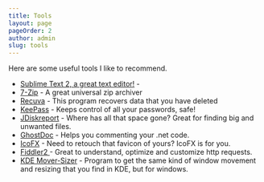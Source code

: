 ```yaml
---
title: Tools
layout: page
pageOrder: 2
author: admin
slug: tools
---
```

Here are some useful tools I like to recommend. 

  * [Sublime Text 2, a great text editor!](http://www.sublimetext.com/blog/) \- 
  * [7-Zip](http://www.7-zip.org/) \- A great universal zip archiver
  * [Recuva](http://www.recuva.com/) \- This program recovers data that you have deleted
  * [KeePass](http://keepass.info/) \- Keeps control of all your passwords, safe!
  * [JDiskreport](http://www.jgoodies.com/) \- Where has all that space gone? Great for finding big and unwanted files.
  * [GhostDoc](http://www.roland-weigelt.de/ghostdoc/) \- Helps you commenting your .net code.
  * [IcoFX](http://icofx.xhost.ro/) \- Need to retouch that favicon of yours? IcoFX is for you.
  * [Fiddler2 ](http://www.fiddlertool.com/fiddler/)\- Great to understand, optimize and customize http requests.
  * [KDE Mover-Sizer](http://corz.org/windows/software/accessories/KDE-resizing-moving-for-XP-or-Vista.php) \- Program to get the same kind of window movement and resizing that you find in KDE, but for windows.
